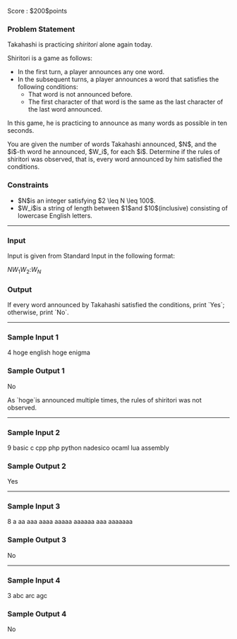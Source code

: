 
<div>

<span>

<span>

<p>
Score : $200$points
</p>

<div>

<section>

### **Problem Statement**

<p>
Takahashi is practicing 
<em>
shiritori
</em>
alone again today.
</p>

<p>
Shiritori is a game as follows:
</p>

<ul>

<li>
In the first turn, a player announces any one word.
</li>

<li>
In the subsequent turns, a player announces a word that satisfies the following conditions:
<ul>

<li>
That word is not announced before.
</li>

<li>
The first character of that word is the same as the last character of the last word announced.
</li>

</ul>

</li>

</ul>

<p>
In this game, he is practicing to announce as many words as possible in ten seconds.
</p>

<p>
You are given the number of words Takahashi announced, $N$, and the $i$-th word he announced, $W_i$, for each $i$. Determine if the rules of shiritori was observed, that is, every word announced by him satisfied the conditions.
</p>

</section>

</div>

<div>

<section>

### **Constraints**

<ul>

<li>
$N$is an integer satisfying $2 \leq N \leq 100$.
</li>

<li>
$W_i$is a string of length between $1$and $10$(inclusive) consisting of lowercase English letters.
</li>

</ul>

</section>

</div>

---

<div>

<div>

<section>

### **Input**

<p>
Input is given from Standard Input in the following format:
</p>

<div>

$N$$W_1$$W_2$$:$$W_N$
</div>

</section>

</div>

<div>

<section>

### **Output**

<p>
If every word announced by Takahashi satisfied the conditions, print `Yes`; otherwise, print `No`.
</p>

</section>

</div>

</div>

---

<div>

<section>

### **Sample Input 1**

<div>

4
hoge
english
hoge
enigma

</div>

</section>

</div>

<div>

<section>

### **Sample Output 1**

<div>

No

</div>

<p>
As `hoge`is announced multiple times, the rules of shiritori was not observed.
</p>

</section>

</div>

---

<div>

<section>

### **Sample Input 2**

<div>

9
basic
c
cpp
php
python
nadesico
ocaml
lua
assembly

</div>

</section>

</div>

<div>

<section>

### **Sample Output 2**

<div>

Yes

</div>

</section>

</div>

---

<div>

<section>

### **Sample Input 3**

<div>

8
a
aa
aaa
aaaa
aaaaa
aaaaaa
aaa
aaaaaaa

</div>

</section>

</div>

<div>

<section>

### **Sample Output 3**

<div>

No

</div>

</section>

</div>

---

<div>

<section>

### **Sample Input 4**

<div>

3
abc
arc
agc

</div>

</section>

</div>

<div>

<section>

### **Sample Output 4**

<div>

No

</div>

</section>

</div>

</span>

</span>

</div>
